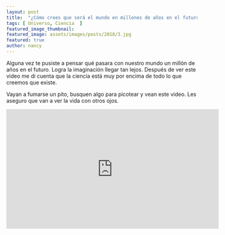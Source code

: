 ```yaml
---
layout: post
title:  "¿Cómo crees que será el mundo en millones de años en el futuro?"
tags: [ Universo, Ciencia  ]
featured_image_thumbnail:
featured_image: assets/images/posts/2018/3.jpg
featured: true
author: nancy
---
```



Alguna vez te pusiste a pensar qué pasara con nuestro mundo un millón de años en el futuro. Logra la imaginación llegar tan lejos. Después de ver este video me di cuenta que la ciencia está muy por encima de todo lo que creemos que existe.

Vayan a fumarse un pito, busquen algo para picotear y vean este video. Les aseguro que van a ver la vida con otros ojos.

<iframe width="560" height="315" src="https://www.youtube.com/embed/SUelbSa-OkA" frameborder="0" allow="accelerometer; autoplay; encrypted-media; gyroscope; picture-in-picture" allowfullscreen></iframe>
